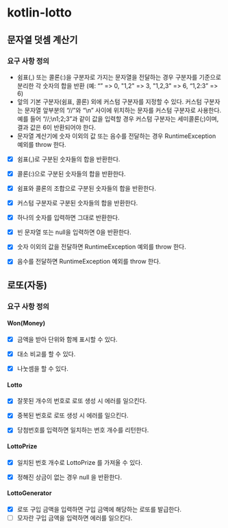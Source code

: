 # kotlin-lotto

## 문자열 덧셈 계산기

### 요구 사항 정의
- 쉼표(,) 또는 콜론(:)을 구분자로 가지는 문자열을 전달하는 경우 구분자를 기준으로 분리한 각 숫자의 합을 반환 (예: “” => 0, "1,2" => 3, "1,2,3" => 6, “1,2:3” => 6)
- 앞의 기본 구분자(쉼표, 콜론) 외에 커스텀 구분자를 지정할 수 있다. 커스텀 구분자는 문자열 앞부분의 “//”와 “\n” 사이에 위치하는 문자를 커스텀 구분자로 사용한다. 예를 들어 “//;\n1;2;3”과 같이 값을 입력할 경우 커스텀 구분자는 세미콜론(;)이며, 결과 값은 6이 반환되어야 한다.
- 문자열 계산기에 숫자 이외의 값 또는 음수를 전달하는 경우 RuntimeException 예외를 throw 한다.


- [x] 쉼표(,)로 구분된 숫자들의 합을 반환한다.
- [x] 콜론(:)으로 구분된 숫자들의 합을 반환한다.
- [x] 쉼표와 콜론의 조합으로 구분된 숫자들의 합을 반환한다.
- [x] 커스텀 구분자로 구분된 숫자들의 합을 반환한다.
- [x] 하나의 숫자를 입력하면 그대로 반환한다.
- [x] 빈 문자열 또는 null을 입력하면 0을 반환한다.
- [x] 숫자 이외의 값을 전달하면 RuntimeException 예외를 throw 한다.
- [x] 음수를 전달하면 RuntimeException 예외를 throw 한다.


## 로또(자동)

### 요구 사항 정의

#### Won(Money)
- [x] 금액을 받아 단위와 함께 표시할 수 있다.
- [x] 대소 비교를 할 수 있다.
- [x] 나눗셈을 할 수 있다.


#### Lotto
- [x] 잘못된 개수의 번호로 로또 생성 시 에러를 일으킨다.
- [x] 중복된 번호로 로또 생성 시 에러를 일으킨다.
- [x] 당첨번호를 입력하면 일치하는 번호 개수를 리턴한다.


#### LottoPrize
- [x] 일치된 번호 개수로 LottoPrize 를 가져올 수 있다.
- [x] 정해진 상금이 없는 경우 null 을 반환한다.


#### LottoGenerator
- [x] 로또 구입 금액을 입력하면 구입 금액에 해당하는 로또를 발급한다.
- [ ] 모자란 구입 금액을 입력하면 에러를 일으킨다.

